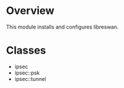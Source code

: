 # Overview
This module installs and configures libreswan.

# Classes
* ipsec
* ipsec::psk
* ipsec::tunnel
